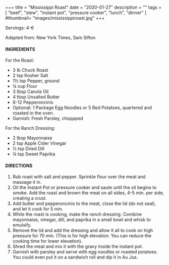+++
title = "Mississippi Roast"
date = "2020-01-27"
description = ""
tags = [
    "beef",
    "stew",
    "instant pot",
    "pressure cooker",
    "lunch",
    "dinner"
]
#thumbnail= "images/mississippiroast.jpg"
+++

Servings: 4-6<!--more-->

Adapted from: New York Times, Sam Sifton 

#### INGREDIENTS 

For the Roast: 

* 3 lb Chuck Roast 
* 2 tsp Kosher Salt 
* 1½ tsp Pepper, ground 
* ¼ cup Flour
* 3 tbsp Canola Oil 
* 4 tbsp Unsalted Butter 
* 8-12 Pepperoncinis 
* Optional: 1 Package Egg Noodles or 5 Red Potatoes, quartered and roasted in the oven. 
* Garnish: Fresh Parsley, choppped

For the Ranch Dressing: 

* 2 tbsp Mayonnaise 
* 2 tsp Apple Cider Vinegar 
* ½ tsp Dried Dill 
* ¼ tsp Sweet Paprika 

#### DIRECTIONS 

1. Rub roast with salt and pepper. Sprinkle flour over the meat and massage it in. 
2. Oil the Instant Pot or pressure cooker and saute until the oil begins to smoke. Add the roast and brown the meat on all sides, 4-5 min. per side, creating a crust. 
3. Add butter and pepperoncinis to the meat, close the lid (do not seal), and let it cook for 5 min. 
4. While the roast is cooking, make the ranch dressing. Combine mayonnaise, vinegar, dill, and paprika in a small bowl and whisk to emulsify. 
5. Remove the lid and add the dressing and allow it all to cook on high pressure for 70 min. (This is for high elevation. You can reduce the cooking time for lower elevation). 
6. Shred the meat and mix it with the gravy inside the instant pot. 
7. Garnish with parsley and serve with egg noodles or roasted potatoes. You could even put it on a sandwich roll and dip it in Au Jus. 
